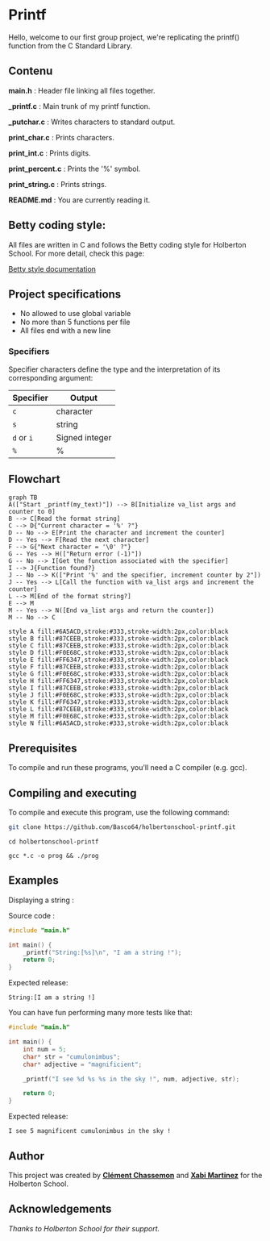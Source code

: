 # Printf

Hello, welcome to our first group project, we're replicating the printf() function from the C Standard Library.

## Contenu

**main.h** : Header file linking all files together.

**\_printf.c** : Main trunk of my printf function.

**\_putchar.c** : Writes characters to standard output.

**print_char.c** : Prints characters.

**print_int.c** : Prints digits.

**print_percent.c** : Prints the '%' symbol.

**print_string.c** : Prints strings.

**README.md** : You are currently reading it.

## Betty coding style:

All files are written in C and follows the Betty coding style for Holberton School. For more detail, check this page:

[Betty style documentation](https://github.com/holbertonschool/Betty/wiki)

## Project specifications

- No allowed to use global variable
- No more than 5 functions per file
- All files end with a new line

### Specifiers

Specifier characters define the type and the interpretation of its corresponding argument:

| Specifier  |     Output     |
| ---------- | -------------- |
| `c`        | character      |
| `s`        | string         |
| `d` or `i` | Signed integer |
| `%`        | %              |

## Flowchart

```mermaid
graph TB
A(["Start _printf(my_text)"]) --> B[Initialize va_list args and counter to 0]
B --> C[Read the format string]
C --> D{"Current character = '%' ?"}
D -- No --> E[Print the character and increment the counter]
D -- Yes --> F[Read the next character]
F --> G{"Next character = '\0' ?"}
G -- Yes --> H(["Return error (-1)"])
G -- No --> I[Get the function associated with the specifier]
I --> J{Function found?}
J -- No --> K(["Print '%' and the specifier, increment counter by 2"])
J -- Yes --> L[Call the function with va_list args and increment the counter]
L --> M[End of the format string?]
E --> M
M -- Yes --> N([End va_list args and return the counter])
M -- No --> C

style A fill:#6A5ACD,stroke:#333,stroke-width:2px,color:black
style B fill:#87CEEB,stroke:#333,stroke-width:2px,color:black
style C fill:#87CEEB,stroke:#333,stroke-width:2px,color:black
style D fill:#F0E68C,stroke:#333,stroke-width:2px,color:black
style E fill:#FF6347,stroke:#333,stroke-width:2px,color:black
style F fill:#87CEEB,stroke:#333,stroke-width:2px,color:black
style G fill:#F0E68C,stroke:#333,stroke-width:2px,color:black
style H fill:#FF6347,stroke:#333,stroke-width:2px,color:black
style I fill:#87CEEB,stroke:#333,stroke-width:2px,color:black
style J fill:#F0E68C,stroke:#333,stroke-width:2px,color:black
style K fill:#FF6347,stroke:#333,stroke-width:2px,color:black
style L fill:#87CEEB,stroke:#333,stroke-width:2px,color:black
style M fill:#F0E68C,stroke:#333,stroke-width:2px,color:black
style N fill:#6A5ACD,stroke:#333,stroke-width:2px,color:black
```

## Prerequisites

To compile and run these programs, you'll need a C compiler (e.g. gcc).

## Compiling and executing

To compile and execute this program, use the following command:

```bash
git clone https://github.com/Basco64/holbertonschool-printf.git
```

```
cd holbertonschool-printf
```

```
gcc *.c -o prog && ./prog
```

## Examples

Displaying a string :

Source code :

```c
#include "main.h"

int main() {
    _printf("String:[%s]\n", "I am a string !");
    return 0;
}
```

Expected release:

```
String:[I am a string !]
```

You can have fun performing many more tests like that:

```c
#include "main.h"

int main() {
    int num = 5;
    char* str = "cumulonimbus";
    char* adjective = "magnificient";

    _printf("I see %d %s %s in the sky !", num, adjective, str);

    return 0;
}
```

Expected release:

```
I see 5 magnificent cumulonimbus in the sky !
```

## Author

This project was created by **[Clément Chassemon](https://github.com/UsagerLambda)** and **[Xabi Martinez](https://github.com/Basco64)** for the Holberton School.


## Acknowledgements

_Thanks to Holberton School for their support._
